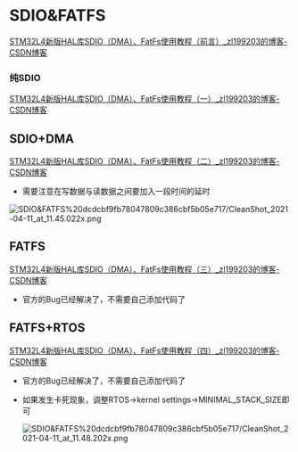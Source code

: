 # SDIO&FATFS

[STM32L4新版HAL库SDIO（DMA）、FatFs使用教程（前言）_zl199203的博客-CSDN博客](https://blog.csdn.net/zl199203/article/details/83513704)

### 纯SDIO

[STM32L4新版HAL库SDIO（DMA）、FatFs使用教程（一）_zl199203的博客-CSDN博客](https://blog.csdn.net/zl199203/article/details/83513768)

## SDIO+DMA

[STM32L4新版HAL库SDIO（DMA）、FatFs使用教程（二）_zl199203的博客-CSDN博客](https://blog.csdn.net/zl199203/article/details/83514030)

- 需要注意在写数据与读数据之间要加入一段时间的延时

![SDIO&FATFS%20dcdcbf9fb78047809c386cbf5b05e717/CleanShot_2021-04-11_at_11.45.022x.png](CleanShot_2021-04-11_at_11.45.022x.png)

## FATFS

[STM32L4新版HAL库SDIO（DMA）、FatFs使用教程（三）_zl199203的博客-CSDN博客](https://blog.csdn.net/zl199203/article/details/83514105)

- 官方的Bug已经解决了，不需要自己添加代码了

## FATFS+RTOS

[STM32L4新版HAL库SDIO（DMA）、FatFs使用教程（四）_zl199203的博客-CSDN博客](https://blog.csdn.net/zl199203/article/details/83514223)

- 官方的Bug已经解决了，不需要自己添加代码了
- 如果发生卡死现象，调整RTOS→kernel settings→MINIMAL_STACK_SIZE即可
    
    ![SDIO&FATFS%20dcdcbf9fb78047809c386cbf5b05e717/CleanShot_2021-04-11_at_11.48.202x.png](CleanShot_2021-04-11_at_11.48.202x.png)